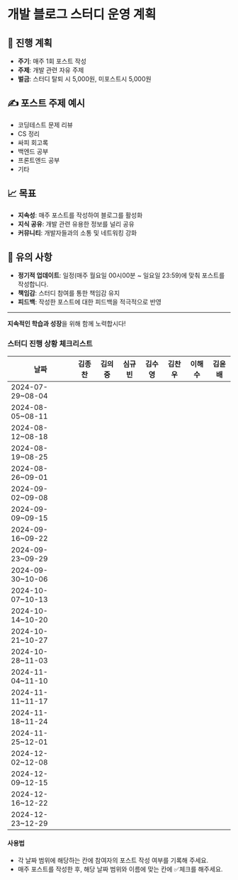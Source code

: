 # 개발 블로그 스터디 운영 계획


## 📅 진행 계획

* **주기**: 매주 1회 포스트 작성
* **주제**: 개발 관련 자유 주제
* **벌금**: 스터디 탈퇴 시 5,000원, 미포스트시 5,000원

## ✍️ 포스트 주제 예시

* 코딩테스트 문제 리뷰
* CS 정리
* 싸피 회고록
* 백엔드 공부
* 프론트엔드 공부
* 기타

## 📈 목표

* **지속성**: 매주 포스트를 작성하여 블로그를 활성화
* **지식 공유**: 개발 관련 유용한 정보를 널리 공유
* **커뮤니티**: 개발자들과의 소통 및 네트워킹 강화

## 📌 유의 사항

* **정기적 업데이트**: 일정(매주 월요일 00시00분 ~ 일요일 23:59)에 맞춰 포스트를 작성합니다.
* **책임감**: 스터디 참여를 통한 책임감 유지
* **피드백**: 작성한 포스트에 대한 피드백을 적극적으로 반영


---

**지속적인 학습과 성장**을 위해 함께 노력합시다!


### 스터디 진행 상황 체크리스트

| 날짜              | 김종찬 | 김의중 | 심규빈 | 김수영 | 김찬우 | 이해수 | 김윤배 |
|-------------------|--------|--------|--------|--------|--------|--------|--------|
| 2024-07-29~08-04 |        |        |        |        |        |        |        |
| 2024-08-05~08-11 |        |        |        |        |        |        |        |
| 2024-08-12~08-18 |        |        |        |        |        |        |        |
| 2024-08-19~08-25 |        |        |        |        |        |        |        |
| 2024-08-26~09-01 |        |        |        |        |        |        |        |
| 2024-09-02~09-08 |        |        |        |        |        |        |        |
| 2024-09-09~09-15 |        |        |        |        |        |        |        |
| 2024-09-16~09-22 |        |        |        |        |        |        |        |
| 2024-09-23~09-29 |        |        |        |        |        |        |        |
| 2024-09-30~10-06 |        |        |        |        |        |        |        |
| 2024-10-07~10-13 |        |        |        |        |        |        |        |
| 2024-10-14~10-20 |        |        |        |        |        |        |        |
| 2024-10-21~10-27 |        |        |        |        |        |        |        |
| 2024-10-28~11-03 |        |        |        |        |        |        |        |
| 2024-11-04~11-10 |        |        |        |        |        |        |        |
| 2024-11-11~11-17 |        |        |        |        |        |        |        |
| 2024-11-18~11-24 |        |        |        |        |        |        |        |
| 2024-11-25~12-01 |        |        |        |        |        |        |        |
| 2024-12-02~12-08 |        |        |        |        |        |        |        |
| 2024-12-09~12-15 |        |        |        |        |        |        |        |
| 2024-12-16~12-22 |        |        |        |        |        |        |        |
| 2024-12-23~12-29 |        |        |        |        |        |        |        |

#### 사용법
- 각 날짜 범위에 해당하는 칸에 참여자의 포스트 작성 여부를 기록해 주세요.
- 매주 포스트를 작성한 후, 해당 날짜 범위와 이름에 맞는 칸에 ✅체크를 해주세요.
